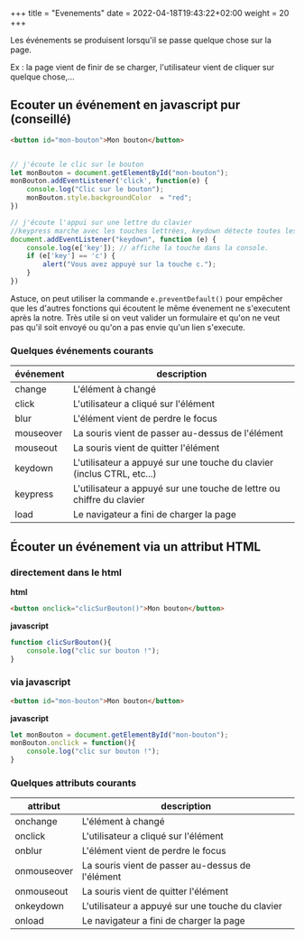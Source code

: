 +++
title = "Evenements"
date =  2022-04-18T19:43:22+02:00
weight = 20
+++

Les événements se produisent lorsqu'il se passe quelque chose sur la page.

Ex : la page vient de finir de se charger, l'utilisateur vient de cliquer sur quelque chose,...

## Ecouter un événement en javascript pur (conseillé)
```html
<button id="mon-bouton">Mon bouton</button>
```

```js

// j'écoute le clic sur le bouton
let monBouton = document.getElementById("mon-bouton");
monBouton.addEventListener('click', function(e) {
    console.log("Clic sur le bouton");
    monBouton.style.backgroundColor  = "red";
})

// j'écoute l'appui sur une lettre du clavier
//keypress marche avec les touches lettrées, keydown détecte toutes les touches du clavier.
document.addEventListener("keydown", function (e) {
    console.log(e['key']); // affiche la touche dans la console.
    if (e['key'] == 'c') {
        alert("Vous avez appuyé sur la touche c.");
    }
})
```

Astuce, on peut utiliser la commande `e.preventDefault()` pour empêcher que les d'autres fonctions qui écoutent le même évenement ne s'executent après la notre. Très utile si on veut valider un formulaire et qu'on ne veut pas qu'il soit envoyé ou qu'on a pas envie qu'un lien s'execute. 

### Quelques événements courants

| **événement** | **description** |
|--------------|-----------------|
| change | L'élément à changé |
| click | L'utilisateur a cliqué sur l'élément |
| blur | L'élément vient de perdre le focus |
| mouseover | La souris vient de passer au-dessus de l'élément |
| mouseout | La souris vient de quitter l'élément |
| keydown | L'utilisateur a appuyé sur une touche du clavier (inclus CTRL, etc...) |
| keypress | L'utilisateur a appuyé sur une touche de lettre ou chiffre du clavier |
| load | Le navigateur a fini de charger la page |

## Écouter un événement via un attribut HTML

### directement dans le html
**html**
```html
<button onclick="clicSurBouton()">Mon bouton</button>
```
**javascript**
```js
function clicSurBouton(){
    console.log("clic sur bouton !");
}
```

### via javascript
```html
<button id="mon-bouton">Mon bouton</button>
```
**javascript**
```js
let monBouton = document.getElementById("mon-bouton");
monBouton.onclick = function(){
    console.log("clic sur bouton !");
}
```

### Quelques attributs courants

| **attribut** | **description** |
|--------------|-----------------|
| onchange | L'élément à changé |
| onclick | L'utilisateur a cliqué sur l'élément |
| onblur | L'élément vient de perdre le focus |
| onmouseover | La souris vient de passer au-dessus de l'élément |
| onmouseout | La souris vient de quitter l'élément |
| onkeydown | L'utilisateur a appuyé sur une touche du clavier |
| onload | Le navigateur a fini de charger la page |
